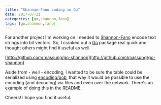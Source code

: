 ```yaml
---
title: "Shannon-Fano coding in Go"
date: 2017-07-21
categories: [go,shannon,fano]
tags: [go,shannon,fano]
---
```

For another project I'm working on I needed to [Shannon-Fano][1] encode text strings into bit vectors. So, I cranked out a [Go][2] package real quick and thought others might find it useful as well.

[http://github.com/massung/go-shannon](http://github.com/massung/go-shannon)

Aside from - well - encoding, I wanted to be sure the table could be serialized using [encoding/gob][3], that way it would be possible to use the encoding (and decoding) via files and even over the network. There's an example of doing this in the [README][4].

Cheers! I hope you find it useful.

[1]: https://en.wikipedia.org/wiki/Shannon–Fano_coding
[2]: https://golang.org
[3]: https://golang.org/pkg/encoding/gob/
[4]: https://github.com/massung/go-shannon/blob/master/README.md